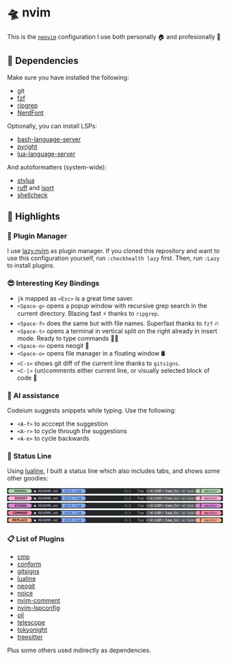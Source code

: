 # 🛸 nvim

This is the [`neovim`](https://github.com/neovim/neovim) configuration I use both personally 🏠 and profesionally 💼

## 🚧 Dependencies

Make sure you have installed the following:
 - git
 - [fzf](https://github.com/junegunn/fzf)
 - [ripgrep](https://github.com/BurntSushi/ripgrep)
 - [NerdFont](https://www.nerdfonts.com/)

Optionally, you can install LSPs:
 - [bash-language-server](https://github.com/bash-lsp/bash-language-server)
 - [pyright](https://github.com/microsoft/pyright)
 - [lua-language-server](https://github.com/LuaLS/lua-language-server)

 And autoformatters (system-wide):

 - [stylua](https://github.com/JohnnyMorganz/stylua)
 - [ruff](https://github.com/charliermarsh/ruff) and [isort](https://github.com/PyCQA/isort)
 - [shellcheck](https://github.com/koalaman/shellcheck)

## 🔦 Highlights

### 🦥 Plugin Manager

I use [lazy.nvim](https://github.com/folke/lazy.nvim) as plugin manager.
If you cloned this repository and want to use this configuration yourself, run `:checkhealth lazy` first.
Then, run `:Lazy` to install plugins.

### 😎 Interesting Key Bindings

 - `jk` mapped as `<Esc>` is a great time saver.
 - `<Space-g>` opens a popup window with recursive grep search in the current directory. Blazing fast ⚡ thanks to `ripgrep`.
 - `<Space-f>` does the same but with file names. Superfast thanks to `fzf` 🔥
 - `<Space-t>` opens a terminal in vertical split on the right already in insert mode. Ready to type commands 👨‍💻
 - `<Space-n>` opens neogit 🌳
 - `<Space-o>` opens file manager in a floating window 🛢️
 - `<C-s>` shows git diff of the current line thanks to `gitsigns`.
 - `<C-|>` (un)comments either current line, or visually selected block of code 🔎

### 🤖 AI assistance

Codeium suggests snippets while typing.
Use the following:
 - `<A-f>` to acccept the suggestion
 - `<A-r>` to cycle through the suggestions
 - `<A-e>` to cycle backwards

### 📖 Status Line

Using [lualine](https://github.com/nvim-lualine/lualine.nvim), I built a status line which also includes tabs, and shows some other goodies:

![image](.docs/lualine_normal.png) 
![image](.docs/lualine_insert.png) 
![image](.docs/lualine_visual.png) 
![image](.docs/lualine_command.png) 
![image](.docs/lualine_replace.png) 


### 📋 List of Plugins

 - [cmp](https://github.com/hrsh7th/nvim-cmp)
 - [conform](https://github.com/stevearc/conform.nvim)
 - [gitsigns](https://github.com/lewis6991/gitsigns.nvim)
 - [lualine](https://github.com/nvim-lualine/lualine.nvim)
 - [neogit](https://github.com/NeogitOrg/neogit)
 - [noice](https://github.com/folke/noice.nvim)
 - [nvim-comment](https://github.com/terrortylor/nvim-comment)
 - [nvim-lspconfig](https://github.com/neovim/nvim-lspconfig)
 - [oil](https://github.com/stevearc/oil.nvim)
 - [telescope](https://github.com/nvim-telescope/telescope.nvim)
 - [tokyonight](https://github.com/folke/tokyonight.nvim)
 - [treesitter](https://github.com/nvim-treesitter/nvim-treesitter)

Plus some others used indirectly as dependencies.

